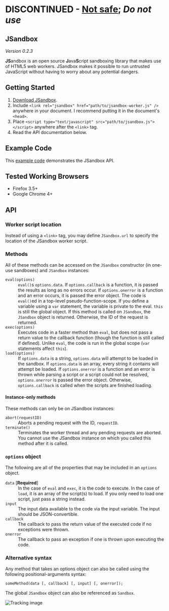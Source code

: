 **DISCONTINUED** - [Not safe](https://github.com/eligrey/jsandbox/issues/10); _Do not use_
==========================================================================================

JSandbox
--------

*Version 0.2.3*

<strong>JS</strong>andbox is an open source <strong>J</strong>ava<strong>S</strong>cript
sandboxing library that makes use of HTML5 web workers. JSandbox makes it possible to run
untrusted JavaScript without having to worry about any potential dangers.

Getting Started
---------------

 1. [Download JSandbox][download].
 2. Include `<link rel="jsandbox" href="path/to/jsandbox-worker.js" />` anywhere in your
    document. I recommend putting it in the document's `<head>`.
 3. Place `<script type="text/javascript" src="path/to/jsandbox.js"></script>`
    anywhere after the `<link>` tag.
 4. Read the API documentation below.


  [download]: http://github.com/eligrey/jsandbox/zipball/master


Example Code
------------

This [example code][example] demonstrates the JSandbox API.

  [example]: http://gist.github.com/175160


Tested Working Browsers
-----------------------

* Firefox 3.5+
* Google Chrome 4+


API
---

### Worker script location

Instead of using a `<link>` tag, you may define `JSandbox.url` to specify the location
of the JSandbox worker script.


### Methods

All of these methods can be accessed on the `JSandbox` constructor (in one-use sandboxes)
and `JSandbox` instances:

<dl>
  <dt><code>eval(options)</code></dt>
  <dd>
    <code>eval()</code>s <code>options.data</code>. If <code>options.callback</code> is a
    function, it is passed the results as long as no errors occur. If
    <code>options.onerror</code> is a function and an error occurs, it is passed the error
    object. The code is <code>eval()</code>ed in a top-level pseudo-function-scope. If you
    define a variable using a <code>var</code> statement, the variable is private to the
    eval. <code>this</code> is still the global object. If this method is called on
    <code>JSandbox</code>, the <code>JSandbox</code> object is returned. Otherwise, the ID
    of the request is returned.
  </dd>

  <dt><code>exec(options)</code></dt>
  <dd>
    Executes code in a faster method than <code>eval</code>, but does not pass a
    return value to the callback function (though the function is still called if
    defined). Unlike <code>eval</code>, the code is run in the global scope
    (<code>var</code> statements affect <code>this</code>).
  </dd>

  <dt><code>load(options)</code></dt>
  <dd>
    If <code>options.data</code> is a string, <code>options.data</code> will attempt to be
    loaded in the sandbox. If <code>options.data</code> is an array, every string it
    contains will attempt be loaded. If <code>options.onerror</code> is a function and an
    error is thrown while parsing a script or a script could not be resolved,
    <code>options.onerror</code> is passed the error object. Otherwise,
    <code>options.callback</code> is called when the scripts are finished loading.
  </dd>
</dl>

#### Instance-only methods

These methods can only be on JSandbox instances:

<dl>
  <dt><code>abort(requestID)</code></dt>
  <dd>Aborts a pending request with the ID, <code>requestID</code>.</dd>

  <dt><code>terminate()</code></dt>
  <dd>
    Terminates the worker thread and any pending requests are aborted. You cannot use the
    JSandbox instance on which you called this method after it is called.
  </dd>
</dl>

### `options` object

The following are all of the properties that may be included in an `options` object.

<dl>
  <dt><code>data</code> [<strong>Required</strong>]</dt>
  <dd>
    In the case of <code>eval</code> and <code>exec</code>, it is the code to execute. In
    the case of <code>load</code>, it is an array of the script(s) to load. If you only
    need to load one script, just pass a string instead.
  </dd>

  <dt><code>input</code></dt>
  <dd>
    The input data available to the code via the input variable. The input should be
    JSON-convertible.
  </dd>

  <dt><code>callback</code></dt>
  <dd>
    The callback to pass the return value of the executed code if no exceptions were
    thrown.
  </dd>

  <dt><code>onerror</code></dt>
  <dd>The callback to pass an exception if one is thrown upon executing the code.</dd>
</dl>


### Alternative syntax

Any method that takes an options object can also be called using the following
positional-arguments syntax:

    someMethod(data [, callback] [, input] [, onerror]);

The global `JSandbox` object can also be referenced as `Sandbox`.


![Tracking image](https://in.getclicky.com/212712ns.gif)
